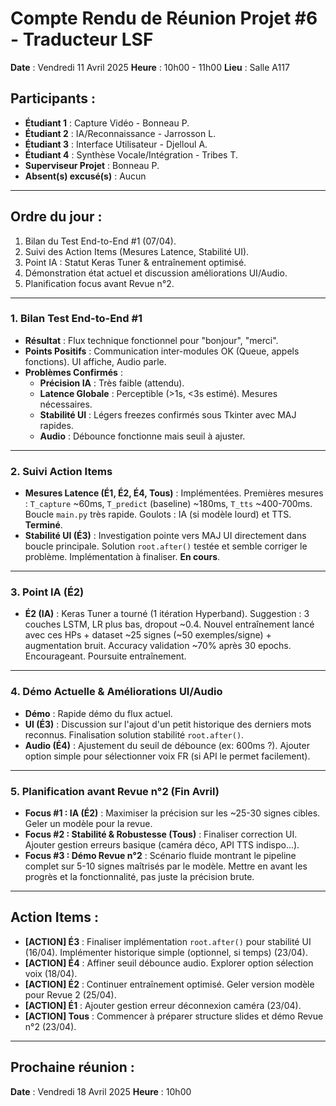 # Compte Rendu de Réunion Projet #6 - Traducteur LSF

**Date** : Vendredi 11 Avril 2025
**Heure** : 10h00 - 11h00
**Lieu** : Salle A117

## Participants :
- **Étudiant 1** : Capture Vidéo - Bonneau P.
- **Étudiant 2** : IA/Reconnaissance - Jarrosson L.
- **Étudiant 3** : Interface Utilisateur - Djelloul A.
- **Étudiant 4** : Synthèse Vocale/Intégration - Tribes T.
- **Superviseur Projet** : Bonneau P.
- **Absent(s) excusé(s)** : Aucun

---

## Ordre du jour :
1.  Bilan du Test End-to-End #1 (07/04).
2.  Suivi des Action Items (Mesures Latence, Stabilité UI).
3.  Point IA : Statut Keras Tuner & entraînement optimisé.
4.  Démonstration état actuel et discussion améliorations UI/Audio.
5.  Planification focus avant Revue n°2.

---

### 1. Bilan Test End-to-End #1
- **Résultat** : Flux technique fonctionnel pour "bonjour", "merci".
- **Points Positifs** : Communication inter-modules OK (Queue, appels fonctions). UI affiche, Audio parle.
- **Problèmes Confirmés** :
    - **Précision IA** : Très faible (attendu).
    - **Latence Globale** : Perceptible (>1s, <3s estimé). Mesures nécessaires.
    - **Stabilité UI** : Légers freezes confirmés sous Tkinter avec MAJ rapides.
    - **Audio** : Débounce fonctionne mais seuil à ajuster.

---

### 2. Suivi Action Items
- **Mesures Latence (É1, É2, É4, Tous)** : Implémentées. Premières mesures : `T_capture` ~60ms, `T_predict` (baseline) ~180ms, `T_tts` ~400-700ms. Boucle `main.py` très rapide. Goulots : IA (si modèle lourd) et TTS. **Terminé**.
- **Stabilité UI (É3)** : Investigation pointe vers MAJ UI directement dans boucle principale. Solution `root.after()` testée et semble corriger le problème. Implémentation à finaliser. **En cours**.

---

### 3. Point IA (É2)
- **É2 (IA)** : Keras Tuner a tourné (1 itération Hyperband). Suggestion : 3 couches LSTM, LR plus bas, dropout ~0.4. Nouvel entraînement lancé avec ces HPs + dataset ~25 signes (~50 exemples/signe) + augmentation bruit. Accuracy validation ~70% après 30 epochs. Encourageant. Poursuite entraînement.

---

### 4. Démo Actuelle & Améliorations UI/Audio
- **Démo** : Rapide démo du flux actuel.
- **UI (É3)** : Discussion sur l'ajout d'un petit historique des derniers mots reconnus. Finalisation solution stabilité `root.after()`.
- **Audio (É4)** : Ajustement du seuil de débounce (ex: 600ms ?). Ajouter option simple pour sélectionner voix FR (si API le permet facilement).

---

### 5. Planification avant Revue n°2 (Fin Avril)
- **Focus #1 : IA (É2)** : Maximiser la précision sur les ~25-30 signes cibles. Geler un modèle pour la revue.
- **Focus #2 : Stabilité & Robustesse (Tous)** : Finaliser correction UI. Ajouter gestion erreurs basique (caméra déco, API TTS indispo...).
- **Focus #3 : Démo Revue n°2** : Scénario fluide montrant le pipeline complet sur 5-10 signes maîtrisés par le modèle. Mettre en avant les progrès et la fonctionnalité, pas juste la précision brute.

---

## Action Items :
- **[ACTION] É3** : Finaliser implémentation `root.after()` pour stabilité UI (16/04). Implémenter historique simple (optionnel, si temps) (23/04).
- **[ACTION] É4** : Affiner seuil débounce audio. Explorer option sélection voix (18/04).
- **[ACTION] É2** : Continuer entraînement optimisé. Geler version modèle pour Revue 2 (25/04).
- **[ACTION] É1** : Ajouter gestion erreur déconnexion caméra (23/04).
- **[ACTION] Tous** : Commencer à préparer structure slides et démo Revue n°2 (23/04).

---

## Prochaine réunion :
**Date** : Vendredi 18 Avril 2025
**Heure** : 10h00
